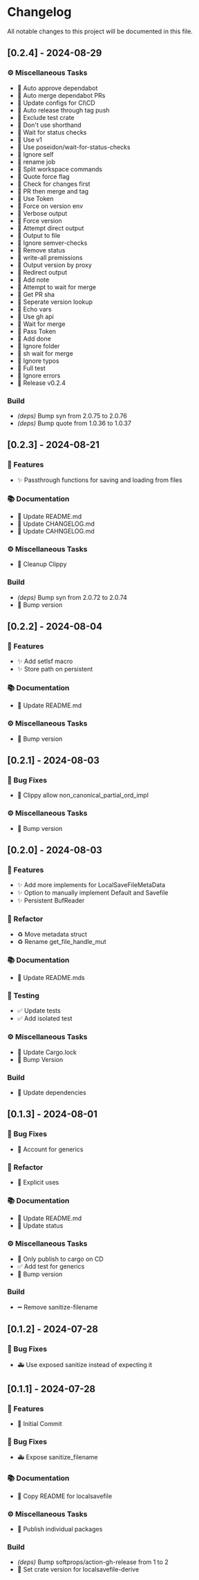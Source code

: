 # Changelog

All notable changes to this project will be documented in this file.

## [0.2.4] - 2024-08-29

### ⚙️ Miscellaneous Tasks

- :green_heart: Auto approve dependabot
- :green_heart: Auto merge dependabot PRs
- :wrench: Update configs for CI\CD
- :green_heart: Auto release through tag push
- :green_heart: Exclude test crate
- :green_heart: Don't use shorthand
- :green_heart: Wait for status checks
- :green_heart: Use v1
- :green_heart: Use poseidon/wait-for-status-checks
- :green_heart: Ignore self
- :green_heart: rename job
- :green_heart: Split workspace commands
- :green_heart: Quote force flag
- :green_heart: Check for changes first
- :green_heart: PR then merge and tag
- :green_heart: Use Token
- :green_heart: Force on version env
- :green_heart: Verbose output
- :green_heart: Force version
- :green_heart: Attempt direct output
- :green_heart: Output to file
- :see_no_evil: Ignore semver-checks
- :green_heart: Remove status
- :green_heart: write-all premissions
- :green_heart: Output version by proxy
- :green_heart: Redirect output
- :memo: Add note
- :green_heart: Attempt to wait for merge
- :green_heart: Get PR sha
- :green_heart: Seperate version lookup
- :green_heart: Echo vars
- :green_heart: Use gh api
- :green_heart: Wait for merge
- :green_heart: Pass Token
- :green_heart: Add done
- :see_no_evil: Ignore folder
- :green_heart: sh wait for merge
- :wrench: Ignore typos
- :green_heart: Full test
- :green_heart: Ignore errors
- :bookmark: Release v0.2.4

### Build

- *(deps)* Bump syn from 2.0.75 to 2.0.76
- *(deps)* Bump quote from 1.0.36 to 1.0.37

## [0.2.3] - 2024-08-21

### 🚀 Features

- :sparkles: Passthrough functions for saving and loading from files

### 📚 Documentation

- :memo: Update README.md
- :memo: Update CHANGELOG.md
- :memo: Update CAHNGELOG.md

### ⚙️ Miscellaneous Tasks

- :art: Cleanup Clippy

### Build

- *(deps)* Bump syn from 2.0.72 to 2.0.74
- :pushpin: Bump version

## [0.2.2] - 2024-08-04

### 🚀 Features

- :sparkles: Add setlsf macro
- :sparkles: Store path on persistent

### 📚 Documentation

- :memo: Update README.md

### ⚙️ Miscellaneous Tasks

- :bookmark: Bump version

## [0.2.1] - 2024-08-03

### 🐛 Bug Fixes

- :bug: Clippy allow non_canonical_partial_ord_impl

### ⚙️ Miscellaneous Tasks

- :bookmark: Bump version

## [0.2.0] - 2024-08-03

### 🚀 Features

- :sparkles: Add more implements for LocalSaveFileMetaData
- :sparkles: Option to manually implement Default and Savefile
- :sparkles: Persistent BufReader

### 🚜 Refactor

- :recycle: Move metadata struct
- :recycle: Rename get_file_handle_mut

### 📚 Documentation

- :memo: Update README.mds

### 🧪 Testing

- :white_check_mark: Update tests
- :white_check_mark: Add isolated test

### ⚙️ Miscellaneous Tasks

- :wrench: Update Cargo.lock
- :bookmark: Bump Version

### Build

- :pushpin: Update dependencies

## [0.1.3] - 2024-08-01

### 🐛 Bug Fixes

- :bug: Account for generics

### 🚜 Refactor

- :art: Explicit uses

### 📚 Documentation

- :memo: Update README.md
- :memo: Update status

### ⚙️ Miscellaneous Tasks

- :green_heart: Only publish to cargo on CD
- :white_check_mark: Add test for generics
- :bookmark: Bump version

### Build

- :heavy_minus_sign: Remove sanitize-filename

## [0.1.2] - 2024-07-28

### 🐛 Bug Fixes

- :ambulance: Use exposed sanitize instead of expecting it

## [0.1.1] - 2024-07-28

### 🚀 Features

- :tada: Initial Commit

### 🐛 Bug Fixes

- :ambulance: Expose sanitize_filename

### 📚 Documentation

- :memo: Copy README for localsavefile

### ⚙️ Miscellaneous Tasks

- :green_heart: Publish individual packages

### Build

- *(deps)* Bump softprops/action-gh-release from 1 to 2
- :pushpin: Set crate version for localsavefile-derive

<!-- generated by git-cliff -->
